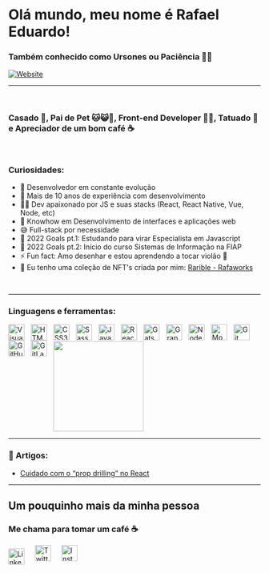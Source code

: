 # Olá mundo, meu nome é Rafael Eduardo!

### Também conhecido como Ursones ou Paciência 👋🧐

[![Website](https://img.shields.io/website?label=in%20dev%20-%20rafaworks.com.br&style=for-the-badge&url=https%3A%2F%2Fcodestackr.com)](https://rafaworks.com.br) 

---

<br />

### Casado 💍, Pai de Pet 🐱😺🐶, Front-end Developer 👨‍💻, Tatuado 🎨 e Apreciador de um bom café ☕

<br />

### Curiosidades:

- 🌱 Desenvolvedor em constante evolução
- 👴 Mais de 10 anos de experiência com desenvolvimento
- 👨‍💻 Dev apaixonado por JS e suas stacks (React, React Native, Vue, Node, etc)
- 🎨 Knowhow em Desenvolvimento de interfaces e aplicações web
- 😅 Full-stack por necessidade
- 🥅 2022 Goals pt.1: Estudando para virar Especialista em Javascript
- 🥅 2022 Goals pt.2: Início do curso Sistemas de Informação na FIAP
- ⚡ Fun fact: Amo desenhar e estou aprendendo a tocar violão 🎸
- 🥰 Eu tenho uma coleção de NFT's criada por mim: [Rarible - Rafaworks](https://rarible.com/rafaworks)

<br />

---

### Linguagens e ferramentas:

<img align="left" alt="Visual Studio Code" width="32px" src="https://cdn.jsdelivr.net/gh/devicons/devicon/icons/vscode/vscode-original.svg" style="padding-right:10px;" />
<img align="left" alt="HTML5" width="32px" src="https://cdn.jsdelivr.net/gh/devicons/devicon/icons/html5/html5-original.svg" style="padding-right:10px;" />
<img align="left" alt="CSS3" width="32px" src="https://cdn.jsdelivr.net/gh/devicons/devicon/icons/css3/css3-original.svg" style="padding-right:10px;" />
<img align="left" alt="Sass" width="32px" src="https://cdn.jsdelivr.net/gh/devicons/devicon/icons/sass/sass-original.svg" style="padding-right:10px;" />
<img align="left" alt="JavaScript" width="32px" src="https://cdn.jsdelivr.net/gh/devicons/devicon/icons/javascript/javascript-original.svg" style="padding-right:10px;" />
<img align="left" alt="React" width="32px" src="https://cdn.jsdelivr.net/gh/devicons/devicon/icons/react/react-original.svg" style="padding-right:10px;" />
<img align="left" alt="Gatsby" width="32px" src="https://cdn.jsdelivr.net/gh/devicons/devicon/icons/gatsby/gatsby-original.svg" style="padding-right:10px;" />
<img align="left" alt="GraphQL" width="32px" src="https://cdn.jsdelivr.net/gh/devicons/devicon/icons/graphql/graphql-plain.svg" style="padding-right:10px;" />
<img align="left" alt="Node.js" width="32px" src="https://cdn.jsdelivr.net/gh/devicons/devicon/icons/nodejs/nodejs-original.svg" style="padding-right:10px;" />
<img align="left" alt="MongoDB" width="32px" src="https://cdn.jsdelivr.net/gh/devicons/devicon/icons/mongodb/mongodb-original.svg" style="padding-right:10px;" />
<img align="left" alt="Git" width="32px" src="https://cdn.jsdelivr.net/gh/devicons/devicon/icons/git/git-original.svg" style="padding-right:10px;" />
<img align="left" alt="GitHub" width="32px" src="https://cdn.jsdelivr.net/gh/devicons/devicon/icons/github/github-original.svg" style="padding-right:10px;" />
<img align="left" alt="GitLab" width="32px" src="https://cdn.jsdelivr.net/gh/devicons/devicon/icons/gitlab/gitlab-original.svg" style="padding-right:10px;" />

<br />
<br />

  <a href="https://github.com/ursones">
    <img height="180em" src="https://github-readme-stats.vercel.app/api/top-langs/?username=pacienciadev&layout=compact&theme=dracula&line_height=36">
  </a>

---

### 📕 Artigos:

- [Cuidado com o “prop drilling” no React](https://medium.com/@rafapaci/cuidado-com-o-prop-drilling-no-react-12a0f8e992a8)

---

## Um pouquinho mais da minha pessoa

### Me chama para tomar um café ☕

[<img align="left" alt="Linkedin" width="32px" src="https://cdn.jsdelivr.net/gh/devicons/devicon/icons/linkedin/linkedin-original.svg" style="padding-right:18px; padding-top:7px" />][linkedin]

[<img align="left" alt="Twitter" width="32px" src="https://cdn.jsdelivr.net/gh/devicons/devicon/icons/twitter/twitter-original.svg" style="padding-right:18px;" />][twitter]

[<img align="left" alt="Instagram" width="32px" src="https://cdn.cdnlogo.com/logos/i/92/instagram.svg" style="padding-right:18px;" />][instagram]

[twitter]: https://twitter.com/rafa_paciencia
[instagram]: https://www.instagram.com/ursone/
[linkedin]: https://www.linkedin.com/in/rafael-eduardo-aa541046/

